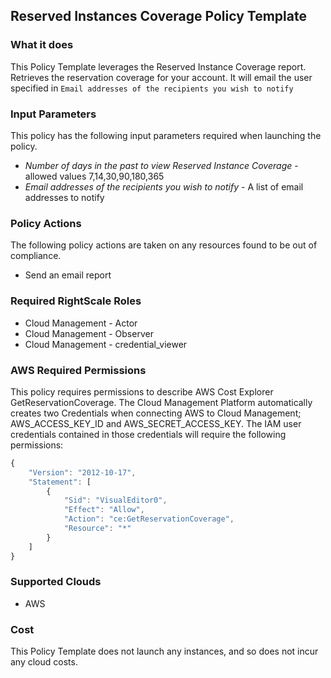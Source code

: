 ## Reserved Instances Coverage Policy Template

### What it does

This Policy Template leverages the Reserved Instance Coverage report. Retrieves the reservation coverage for your account.
It will email the user specified in `Email addresses of the recipients you wish to notify`

### Input Parameters

This policy has the following input parameters required when launching the policy.

- *Number of days in the past to view Reserved Instance Coverage* - allowed values 7,14,30,90,180,365
- *Email addresses of the recipients you wish to notify* - A list of email addresses to notify

### Policy Actions

The following policy actions are taken on any resources found to be out of compliance.

- Send an email report

### Required RightScale Roles

- Cloud Management - Actor
- Cloud Management - Observer
- Cloud Management - credential_viewer

### AWS Required Permissions

This policy requires permissions to describe AWS Cost Explorer GetReservationCoverage.
The Cloud Management Platform automatically creates two Credentials when connecting AWS to Cloud Management; AWS_ACCESS_KEY_ID and AWS_SECRET_ACCESS_KEY. The IAM user credentials contained in those credentials will require the following permissions:

```javascript
{
    "Version": "2012-10-17",
    "Statement": [
        {
            "Sid": "VisualEditor0",
            "Effect": "Allow",
            "Action": "ce:GetReservationCoverage",
            "Resource": "*"
        }
    ]
}
```

### Supported Clouds

- AWS

### Cost

This Policy Template does not launch any instances, and so does not incur any cloud costs.
